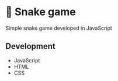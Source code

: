 # :snake:	Snake game

Simple snake game developed in JavaScript

## Development
- JavaScript
- HTML
- CSS

<!-- ## Screenshot
<p align="center">
  <img alt="Tela do game" src="img/screenshot.jpg" />
</p> -->


